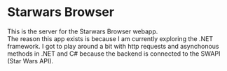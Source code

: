 # Starwars Browser

This is the server for the Starwars Browser webapp.  
The reason this app exists is because I am currently exploring the .NET framework. I got to play around a bit with http requests and asynchonous methods in .NET and C# because the backend is connected to the SWAPI (Star Wars API).
